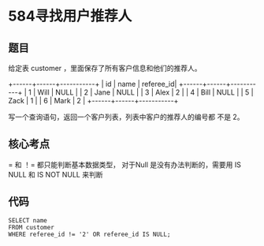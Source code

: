 584寻找用户推荐人
===

题目
---

给定表 customer ，里面保存了所有客户信息和他们的推荐人。

+------+------+-----------+
| id   | name | referee_id|
+------+------+-----------+
|    1 | Will |      NULL |
|    2 | Jane |      NULL |
|    3 | Alex |         2 |
|    4 | Bill |      NULL |
|    5 | Zack |         1 |
|    6 | Mark |         2 |
+------+------+-----------+

写一个查询语句，返回一个客户列表，列表中客户的推荐人的编号都 不是 2。

核心考点
---

= 和 ！= 都只能判断基本数据类型， 对于Null 是没有办法判断的，需要用 IS NULL 和 IS NOT NULL 来判断

代码
---

``` mysql
SELECT name
FROM customer
WHERE referee_id != '2' OR referee_id IS NULL;
```
